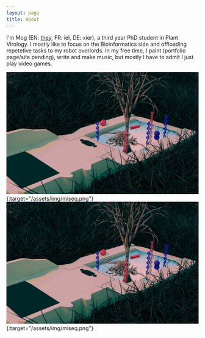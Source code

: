 ```yaml
---
layout: page
title: About
---
```


I'm Mog (EN: [they](https://style.mla.org/using-singular-they/), FR: iel, DE: xier), a third year PhD student in Plant Virology. I mostly like to focus on the Bioinformatics side and offloading repetetive tasks to my robot overlords. In my free time, I paint (portfolio page/site pending), write and make music, but mostly I have to admit I just play video games.

![Miseq](/assets/img/miseq.png#circ){:target="/assets/img/miseq.png"}
![Miseq](/assets/img/miseq.png#circ){:target="/assets/img/miseq.png"}
